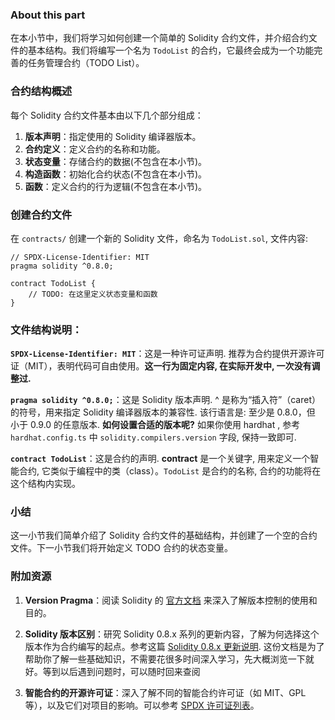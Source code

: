 ### About this part

在本小节中，我们将学习如何创建一个简单的 Solidity 合约文件，并介绍合约文件的基本结构。我们将编写一个名为 `TodoList` 的合约，它最终会成为一个功能完善的任务管理合约（TODO List）。

### 合约结构概述

每个 Solidity 合约文件基本由以下几个部分组成：
1. **版本声明**：指定使用的 Solidity 编译器版本。
2. **合约定义**：定义合约的名称和功能。
3. **状态变量**：存储合约的数据(不包含在本小节)。
4. **构造函数**：初始化合约状态(不包含在本小节)。
5. **函数**：定义合约的行为逻辑(不包含在本小节)。

### 创建合约文件

 在 `contracts/` 创建一个新的 Solidity 文件，命名为 `TodoList.sol`, 文件内容: 

```solidity
// SPDX-License-Identifier: MIT
pragma solidity ^0.8.0;

contract TodoList {
    // TODO: 在这里定义状态变量和函数
}
```

### 文件结构说明：

**`SPDX-License-Identifier: MIT`**：这是一种许可证声明. 推荐为合约提供开源许可证（MIT），表明代码可自由使用。**这一行为固定内容, 在实际开发中, 一次没有调整过.** 

**`pragma solidity ^0.8.0;`**：这是 Solidity 版本声明.  ^ 是称为“插入符”（caret）的符号，用来指定 Solidity 编译器版本的兼容性. 该行语言是: 至少是 0.8.0，但 小于 0.9.0 的任意版本. 
  **如何设置合适的版本呢?** 如果你使用 hardhat , 参考 `hardhat.config.ts` 中 `solidity.compilers.version` 字段, 保持一致即可. 

**`contract TodoList`**：这是合约的声明. **contract** 是一个关键字, 用来定义一个智能合约, 它类似于编程中的类（class）。`TodoList` 是合约的名称, 合约的功能将在这个结构内实现。

### 小结

这一小节我们简单介绍了 Solidity 合约文件的基础结构，并创建了一个空的合约文件。下一小节我们将开始定义 TODO 合约的状态变量。

### 附加资源

1. **Version Pragma**：阅读 Solidity 的 [官方文档](https://docs.soliditylang.org/en/v0.8.27/layout-of-source-files.html#pragma) 来深入了解版本控制的使用和目的。

2. **Solidity 版本区别**：研究 Solidity 0.8.x 系列的更新内容，了解为何选择这个版本作为合约编写的起点。参考这篇 [Solidity 0.8.x 更新说明](https://docs.soliditylang.org/en/v0.8.27/080-breaking-changes.html). 这份文档是为了帮助你了解一些基础知识，不需要花很多时间深入学习，先大概浏览一下就好。等到以后遇到问题时，可以随时回来查阅

3. **智能合约的开源许可证**：深入了解不同的智能合约许可证（如 MIT、GPL 等），以及它们对项目的影响。可以参考 [SPDX 许可证列表](https://spdx.org/licenses/)。
